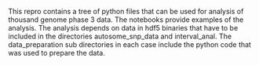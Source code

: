 This repro contains a tree of python files that can be used for analysis of thousand genome phase 3 data.
The notebooks provide examples of the analysis.  The analysis depends on data in hdf5 binaries that have
to be included in the directories autosome_snp_data and interval_anal.  The data_preparation sub directories
in each case include the python code that was used to prepare the data.
